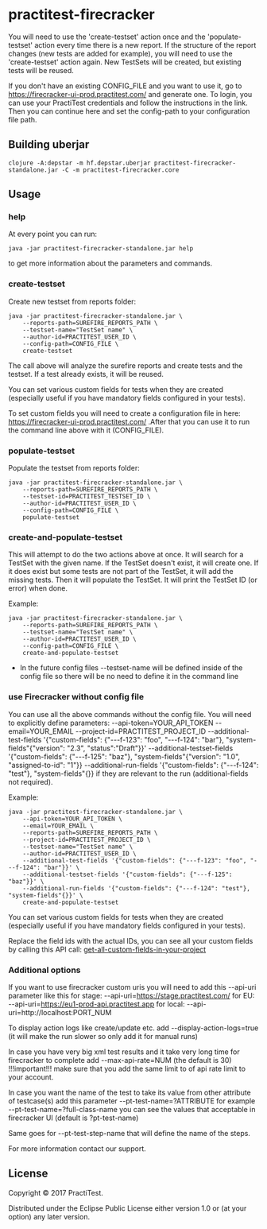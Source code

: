 # practitest-firecracker

You will need to use the 'create-testset' action once and the 'populate-testset' action every time there is a new report.
If the structure of the report changes (new tests are added for example), you will need to use the 'create-testset' action again. New TestSets will be created, but existing tests will be reused.

If you don't have an existing CONFIG_FILE and you want to use it, go to https://firecracker-ui-prod.practitest.com/ and generate one.
To login, you can use your PractiTest credentials and follow the instructions in the link. Then you can continue here and set the config-path to your configuration file path.

## Building uberjar

```shell
clojure -A:depstar -m hf.depstar.uberjar practitest-firecracker-standalone.jar -C -m practitest-firecracker.core
```

## Usage

### help

At every point you can run:

``` shell
java -jar practitest-firecracker-standalone.jar help
```
to get more information about the parameters and commands.

### create-testset

Create new testset from reports folder:

``` shell
java -jar practitest-firecracker-standalone.jar \
    --reports-path=SUREFIRE_REPORTS_PATH \
    --testset-name="TestSet name" \
    --author-id=PRACTITEST_USER_ID \
    --config-path=CONFIG_FILE \
    create-testset
```

The call above will analyze the surefire reports and create tests and the testset. If a test already exists, it will be reused.

You can set various custom fields for tests when they are created (especially useful if you have mandatory fields configured in your tests).

To set custom fields you will need to create a configuration file in here: https://firecracker-ui-prod.practitest.com/ .After that you can use it to run the command line above with it (CONFIG_FILE).

### populate-testset
Populate the testset from reports folder:

``` shell
java -jar practitest-firecracker-standalone.jar \
    --reports-path=SUREFIRE_REPORTS_PATH \
    --testset-id=PRACTITEST_TESTSET_ID \
    --author-id=PRACTITEST_USER_ID \
    --config-path=CONFIG_FILE \
    populate-testset
```

### create-and-populate-testset

This will attempt to do the two actions above at once. It will search for a TestSet with the given name. If the TestSet doesn't exist, it will create one. If it does exist but some tests are not part of the TestSet, it will add the missing tests. Then it will populate the TestSet. It will print the TestSet ID (or error) when done.

Example:

``` shell
java -jar practitest-firecracker-standalone.jar \
    --reports-path=SUREFIRE_REPORTS_PATH \
    --testset-name="TestSet name" \
    --author-id=PRACTITEST_USER_ID \
    --config-path=CONFIG_FILE \
    create-and-populate-testset
```
* In the future config files --testset-name will be defined inside of the config file so there will be no need to define it in the command line
### use Firecracker without config file

You can use all the above commands without the config file. You will need to explicitly define
parameters:
--api-token=YOUR_API_TOKEN
--email=YOUR_EMAIL
--project-id=PRACTITEST_PROJECT_ID
--additional-test-fields '{"custom-fields": {"---f-123": "foo", "---f-124": "bar"}, "system-fields"{"version": "2.3", "status":"Draft"}}'
--additional-testset-fields '{"custom-fields": {"---f-125": "baz"}, "system-fields"{"version": "1.0", "assigned-to-id": "1"}}
--additional-run-fields '{"custom-fields": {"---f-124": "test"}, "system-fields"{}}
if they are relevant to the run (additional-fields not required).


Example:

``` shell
java -jar practitest-firecracker-standalone.jar \
    --api-token=YOUR_API_TOKEN \
    --email=YOUR_EMAIL \
    --reports-path=SUREFIRE_REPORTS_PATH \
    --project-id=PRACTITEST_PROJECT_ID \
    --testset-name="TestSet name" \
    --author-id=PRACTITEST_USER_ID \
    --additional-test-fields '{"custom-fields": {"---f-123": "foo", "---f-124": "bar"}}' \
    --additional-testset-fields '{"custom-fields": {"---f-125": "baz"}}' \
    --additional-run-fields '{"custom-fields": {"---f-124": "test"}, "system-fields"{}}' \
    create-and-populate-testset
```

You can set various custom fields for tests when they are created (especially useful if you have mandatory fields configured in your tests).

Replace the field ids with the actual IDs, you can see all your custom fields by calling this API call: [get-all-custom-fields-in-your-project](https://www.practitest.com/api-v2/#get-all-custom-fields-in-your-project)

### Additional options
If you want to use firecracker custom uris you will need to add this --api-uri parameter like this
for stage:
--api-uri=https://stage.practitest.com/
for EU:
--api-uri=https://eu1-prod-api.practitest.app
for local:
--api-uri=http://localhost:PORT_NUM

To display action logs like create/update etc. add --display-action-logs=true (it will make the run slower so only add it for manual runs)

In case you have very big xml test results and it take very long time for firecracker to complete add --max-api-rate=NUM (the default is 30)
!!!important!!! make sure that you add the same limit to of api rate limit to your account.

In case you want the name of the test to take its value from other attribute of testcase(s) add this parameter --pt-test-name=?ATTRIBUTE for example --pt-test-name=?full-class-name you can see the values that acceptable in firecracker UI (default is ?pt-test-name)

Same goes for --pt-test-step-name that will define the name of the steps.

For more information contact our support.

## License

Copyright © 2017 PractiTest.

Distributed under the Eclipse Public License either version 1.0 or (at
your option) any later version.
